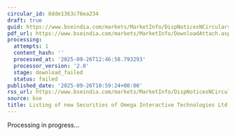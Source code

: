 ```yaml
---
circular_id: 8dde1363c76ea234
draft: true
guid: https://www.bseindia.com/markets/MarketInfo/DispNoticesNCirculars.aspx?Noticeid={FF98F1AC-FCBD-4699-9303-875C7081A586}&noticeno=20250926-26&dt=09/26/2025&icount=26&totcount=50&flag=0
pdf_url: https://www.bseindia.com/markets/MarketInfo/DownloadAttach.aspx?id=20250926-26&attachedId=
processing:
  attempts: 1
  content_hash: ''
  processed_at: '2025-09-26T12:46:58.793293'
  processor_version: '2.0'
  stage: download_failed
  status: failed
published_date: '2025-09-26T10:59:24+00:00'
rss_url: https://www.bseindia.com/markets/MarketInfo/DispNoticesNCirculars.aspx?Noticeid={FF98F1AC-FCBD-4699-9303-875C7081A586}&noticeno=20250926-26&dt=09/26/2025&icount=26&totcount=50&flag=0
source: bse
title: Listing of new Securities of Omega Interactive Technologies Ltd
---
```


Processing in progress...